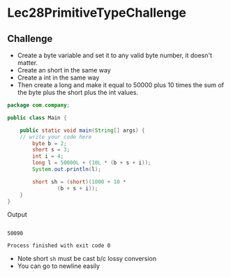 # Lec28PrimitiveTypeChallenge

## Challenge
* Create a byte variable and set it to any valid byte number, it doesn't matter. 
* Create an short in the same way
* Create a int in the same way
* Then create a long and make it equal to 50000 plus 10 times the sum of the byte plus the short plus the int values.

```java
package com.company;

public class Main {

    public static void main(String[] args) {
	// write your code here
        byte b = 2;
        short s = 3;
        int i = 4;
        long l = 50000L + (10L * (b + s + i));
        System.out.println(l);

        short sh = (short)(1000 + 10 *
                (b + s + i));
    }
}
```
Output
```

50090

Process finished with exit code 0
```

* Note short `sh` must be cast b/c lossy conversion
* You can go to newline easily
